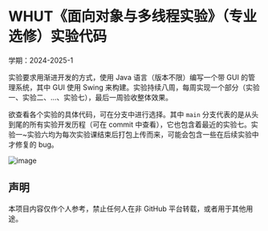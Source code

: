 # WHUT《面向对象与多线程实验》（专业选修）实验代码

学期：2024-2025-1

实验要求用渐进开发的方式，使用 Java 语言（版本不限）编写一个带 GUI 的管理系统，其中 GUI 使用 Swing 来构建。实验持续八周，每周实现一个部分（实验一、实验二、...、实验七），最后一周验收整体效果。

欲查看各个实验的具体代码，可在分支中进行选择。其中 `main` 分支代表的是从头到尾的所有实验开发历程（可在 commit 中查看），它也包含着最近的实验七。实验一~实验六均为每次实验课结束后打包上传而来，可能会包含一些在后续实验中才修复的 bug。

![image](https://github.com/user-attachments/assets/7f920eb6-3944-44ba-94a8-72f1b5de1219)

## 声明

本项目内容仅作个人参考，禁止任何人在非 GitHub 平台转载，或者用于其他用途。
